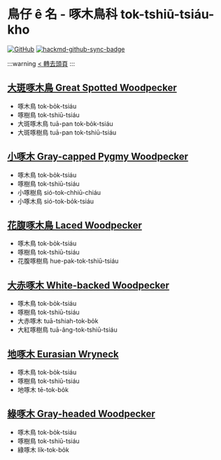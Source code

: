 # 鳥仔 ê 名 - 啄木鳥科 tok-tshiū-tsiáu-kho

[![GitHub](https://img.shields.io/badge/GitHub-black?logo=github)](https://github.com/siansiansu/tsiau-a-e-mia)
[![hackmd-github-sync-badge](https://hackmd.io/_DZ7IIaMQguhV4i583z3eQ/badge)](https://hackmd.io/_DZ7IIaMQguhV4i583z3eQ)

:::warning
[< 轉去頭頁](https://hackmd.io/@siansiansu/Hy4VzNvha)
:::

## [大斑啄木鳥 Great Spotted Woodpecker](https://ebird.org/species/grswoo)

- 啄木鳥 tok-bo̍k-tsiáu
- 啄樹鳥 tok-tshiū-tsiáu
- 大斑啄木鳥 tuā-pan tok-bo̍k-tsiáu
- 大斑啄樹鳥 tuā-pan tok-tshiū-tsiáu

## [小啄木 Gray-capped Pygmy Woodpecker](https://ebird.org/species/gycwoo1)

- 啄木鳥 tok-bo̍k-tsiáu
- 啄樹鳥 tok-tshiū-tsiáu
- 小啄樹鳥 sió-tok-chhiū-chiáu
- 小啄木鳥 sió-tok-bo̍k-tsiáu

## [花腹啄木鳥 Laced Woodpecker](https://ebird.org/species/lacwoo1)

- 啄木鳥 tok-bo̍k-tsiáu
- 啄樹鳥 tok-tshiū-tsiáu
- 花腹啄樹鳥 hue-pak-tok-tshiū-tsiáu

## [大赤啄木 White-backed Woodpecker](https://ebird.org/species/whbwoo1)

- 啄木鳥 tok-bo̍k-tsiáu
- 啄樹鳥 tok-tshiū-tsiáu
- 大赤啄木 tuā-tshiah-tok-bo̍k
- 大紅啄樹鳥 tuā-âng-tok-tshiū-tsiáu

## [地啄木 Eurasian Wryneck](https://ebird.org/species/eurwry)

- 啄木鳥 tok-bo̍k-tsiáu
- 啄樹鳥 tok-tshiū-tsiáu
- 地啄木 tē-tok-bo̍k

## [綠啄木 Gray-headed Woodpecker](https://ebird.org/species/gyfwoo1)

- 啄木鳥 tok-bo̍k-tsiáu
- 啄樹鳥 tok-tshiū-tsiáu
- 綠啄木 li̍k-tok-bo̍k
